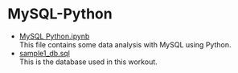 # MySQL-Python

* [MySQL Python.ipynb](https://github.com/lutfiaafifah/MySQL-Python/blob/master/MySQL%20Python.ipynb)\
  This file contains some data analysis with MySQL using Python.
* [sample1_db.sql](https://github.com/lutfiaafifah/MySQL-Python/blob/master/sample1_db.sql)\
  This is the database used in this workout.
